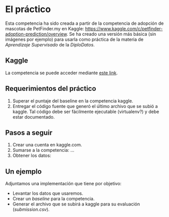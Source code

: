 # El práctico

Esta competencia ha sido creada a partir de la competencia de adopción de mascotas de PetFinder.my en Kaggle: https://www.kaggle.com/c/petfinder-adoption-prediction/overview. Se ha creado una versión más básica (sin imágenes por ejemplo) para usarla como práctica de la materia de *Aprendizaje Supervisado* de la *DiploDatos*.

## Kaggle

La competencia se puede acceder mediante [este link](https://www.kaggle.com/t/0bb80a8296854cfab77d9d9ec1d60fe1).

## Requerimientos del práctico

1. Superar el puntaje del baseline en la competencia kaggle.
1. Entregar el código fuente que generó el último archivo que se subió a kaggle. Tal código debe ser fácilmente ejecutable (virtualenv?) y debe estar documentado.

## Pasos a seguir

1. Crear una cuenta en kaggle.com. 
1. Sumarse a la competencia: ...
1. Obtener los datos: 

## Un ejemplo

Adjuntamos una implementación que tiene por objetivo:

* Levantar los datos que usaremos.
* Crear un *baseline* para la competencia.
* Generar el archivo que se subirá a kaggle para su evaluación (*submission.csv*).
